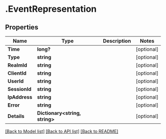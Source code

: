 # .EventRepresentation
## Properties

Name | Type | Description | Notes
------------ | ------------- | ------------- | -------------
**Time** | **long?** |  | [optional] 
**Type** | **string** |  | [optional] 
**RealmId** | **string** |  | [optional] 
**ClientId** | **string** |  | [optional] 
**UserId** | **string** |  | [optional] 
**SessionId** | **string** |  | [optional] 
**IpAddress** | **string** |  | [optional] 
**Error** | **string** |  | [optional] 
**Details** | **Dictionary&lt;string, string&gt;** |  | [optional] 

[[Back to Model list]](../README.md#documentation-for-models) [[Back to API list]](../README.md#documentation-for-api-endpoints) [[Back to README]](../README.md)

